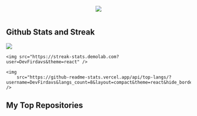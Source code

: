 <p align="center">
    <img
        src="https://readme-typing-svg.demolab.com?font=Acme&pause=1000&color=5BCDEC&width=435&lines=I'm+full-stack+web+and+flutter+developer.+I+like+scraping." />
</p>

<!-- graph -->
<div>
    <img src="https://github-readme-activity-graph.cyclic.app/graph?username=DevFirdavs&theme=react-dark" alt="">
</div>

<!-- stats and streak and top languages -->
<div>
    <h2>Github Stats and Streak</h2>
    <img
        src="https://github-readme-stats.vercel.app/api?username=DevFirdavs&show_icons=true&theme=react-dark&bg_color=20232a&title_color=5bcdec&icon_color=5bcdec&text_color=ffffff" />

    <img src="https://streak-stats.demolab.com?user=DevFirdavs&theme=react" />

    <img
        src="https://github-readme-stats.vercel.app/api/top-langs/?username=DevFirdavs&langs_count=8&layout=compact&theme=react&hide_border=true&bg_color=20232a&title_color=5bcdec&icon_color=5bcdec&hide=Jupyter%20Notebook" />
</div>

<!-- pinned repos -->
<div>
    <h2>My Top Repositories</h2>
    <img src="https://github-readme-stats.vercel.app/api/pin/?username=DevFirdavs&repo=Fitness-App-using-API&title_color=fff&icon_color=f9f9f9&text_color=9f9f9f&bg_color=20232a"
        alt="">
</div>
